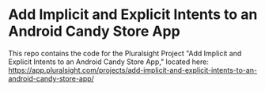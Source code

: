 # Add Implicit and Explicit Intents to an Android Candy Store App

This repo contains the code for the Pluralsight Project "Add Implicit and Explicit Intents to an Android Candy Store App," located here: https://app.pluralsight.com/projects/add-implicit-and-explicit-intents-to-an-android-candy-store-app/
